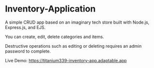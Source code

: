 # Inventory-Application

A simple CRUD app based on an imaginary tech store built with Node.js, Express.js, and EJS.

You can create, edit, delete categories and items.

Destructive operations such as editing or deleting requires an admin password to complete.

Live Demo: https://titanium339-inventory-app.adaptable.app
